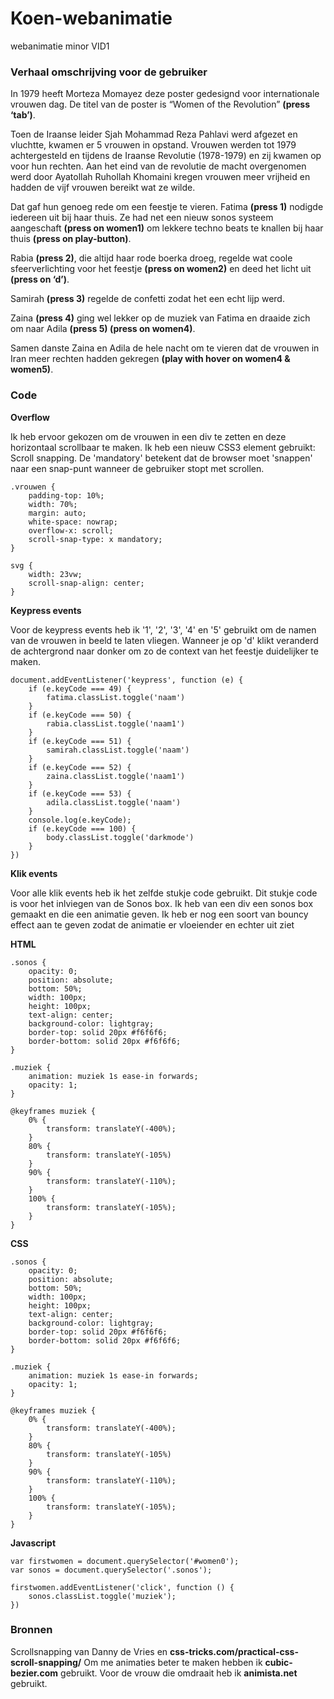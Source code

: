 # Koen-webanimatie
webanimatie minor VID1

### Verhaal omschrijving voor de gebruiker

In 1979 heeft Morteza Momayez deze poster gedesignd voor internationale vrouwen dag.
De titel van de poster is “Women of the Revolution” **(press ‘tab’)**. 

Toen de Iraanse leider Sjah Mohammad Reza Pahlavi werd afgezet en vluchtte, kwamen er 5 vrouwen in opstand. Vrouwen werden tot 1979 achtergesteld en tijdens de Iraanse Revolutie (1978-1979) en zij kwamen op voor hun rechten. Aan het eind van de revolutie de macht overgenomen werd door Ayatollah Ruhollah Khomaini kregen vrouwen meer vrijheid en hadden de vijf vrouwen bereikt wat ze wilde. 

Dat gaf hun genoeg rede om een feestje te vieren. Fatima **(press 1)** nodigde iedereen uit bij haar thuis. Ze had net een nieuw sonos systeem aangeschaft **(press on women1)** om lekkere techno beats te knallen bij haar thuis **(press on play-button)**. 

Rabia **(press 2)**, die altijd haar rode boerka droeg, regelde wat coole sfeerverlichting voor het feestje **(press on women2)** en deed het licht uit **(press on ‘d’)**.

Samirah **(press 3)** regelde de confetti zodat het een echt lijp werd.

Zaina **(press 4)** ging wel lekker op de muziek van Fatima en draaide zich om naar Adila **(press 5) (press on women4)**.

Samen danste Zaina en Adila de hele nacht om te vieren dat de vrouwen in Iran meer rechten hadden gekregen **(play with hover on women4 & women5)**.




### Code

**Overflow**

Ik heb ervoor gekozen om de vrouwen in een div te zetten en deze horizontaal scrollbaar te maken. Ik heb een nieuw CSS3 element gebruikt: Scroll snapping. De 'mandatory' betekent dat de browser moet 'snappen' naar een snap-punt wanneer de gebruiker stopt met scrollen.

```
.vrouwen {
    padding-top: 10%;
    width: 70%;
    margin: auto;
    white-space: nowrap;
    overflow-x: scroll;
    scroll-snap-type: x mandatory;
}

svg {
    width: 23vw;
    scroll-snap-align: center;
}

```

**Keypress events**

Voor de keypress events heb ik '1', '2', '3', '4' en '5' gebruikt om de namen van de vrouwen in beeld te laten vliegen. Wanneer je op 'd' klikt veranderd de achtergrond naar donker om zo de context van het feestje duidelijker te maken.

```
document.addEventListener('keypress', function (e) {
    if (e.keyCode === 49) {
        fatima.classList.toggle('naam')
    }
    if (e.keyCode === 50) {
        rabia.classList.toggle('naam1')
    }
    if (e.keyCode === 51) {
        samirah.classList.toggle('naam')
    }
    if (e.keyCode === 52) {
        zaina.classList.toggle('naam1')
    }
    if (e.keyCode === 53) {
        adila.classList.toggle('naam')
    }
    console.log(e.keyCode);
    if (e.keyCode === 100) {
        body.classList.toggle('darkmode')
    }
})
```

**Klik events**

Voor alle klik events heb ik het zelfde stukje code gebruikt. Dit stukje code is voor het inlviegen van de Sonos box. Ik heb van een div een sonos box gemaakt en die een animatie geven. Ik heb er nog een soort van bouncy effect aan te geven zodat de animatie er vloeiender en echter uit ziet



**HTML**
```
.sonos {
    opacity: 0;
    position: absolute;
    bottom: 50%;
    width: 100px;
    height: 100px;
    text-align: center;
    background-color: lightgray;
    border-top: solid 20px #f6f6f6;
    border-bottom: solid 20px #f6f6f6;
}

.muziek {
    animation: muziek 1s ease-in forwards;
    opacity: 1;
}

@keyframes muziek {
    0% {
        transform: translateY(-400%);
    }
    80% {
        transform: translateY(-105%)
    }
    90% {
        transform: translateY(-110%);
    }
    100% {
        transform: translateY(-105%);
    }
}
```

**CSS**
```
.sonos {
    opacity: 0;
    position: absolute;
    bottom: 50%;
    width: 100px;
    height: 100px;
    text-align: center;
    background-color: lightgray;
    border-top: solid 20px #f6f6f6;
    border-bottom: solid 20px #f6f6f6;
}

.muziek {
    animation: muziek 1s ease-in forwards;
    opacity: 1;
}

@keyframes muziek {
    0% {
        transform: translateY(-400%);
    }
    80% {
        transform: translateY(-105%)
    }
    90% {
        transform: translateY(-110%);
    }
    100% {
        transform: translateY(-105%);
    }
}
```

**Javascript**
```
var firstwomen = document.querySelector('#women0');
var sonos = document.querySelector('.sonos');

firstwomen.addEventListener('click', function () {
    sonos.classList.toggle('muziek');
})
```

### Bronnen

Scrollsnapping van Danny de Vries en **css-tricks.com/practical-css-scroll-snapping/**
Om me animaties beter te maken hebben ik **cubic-bezier.com** gebruikt.
Voor de vrouw die omdraait heb ik **animista.net** gebruikt.

